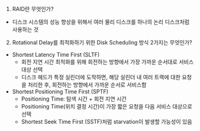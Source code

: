 1. RAID란 무엇인가?

- 디스크 시스템의 성능 향상을 위해서 여러 물리 디스크를 하나의 논리 디스크처럼 사용하는 것

2. Rotational Delay를 최적화하기 위한 Disk Scheduling 방식 2가지는 무엇인가?

- Shortest Latency Time First (SLTF)
  - 회전 지연 시간 최적화를 위해 회전하는 방향에서 가장 가까운 순서대로 서비스 대상 선택
  - 디스크 헤드가 특정 실린더에 도착하면, 해당 실린더 내 여러 트랙에 대한 요청을 처리한 후, 회전하는 방향에서 가까운 순서로 서비스함
- Shortest Positioning Time First (SPTF)
  - Positioning Time: 탐색 시간 + 회전 지연 시간
  - Positioning Time(위치 결정 시간)이 가장 짧은 요청을 다음 서비스 대상으로 선택
  - Shortest Seek Time First (SSTF)처럼 starvation이 발생할 가능성이 있음
